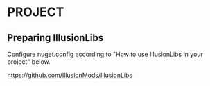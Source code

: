 # PROJECT
## Preparing IllusionLibs
Configure nuget.config according to "How to use IllusionLibs in your project" below.

https://github.com/IllusionMods/IllusionLibs
